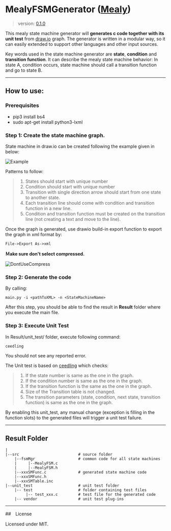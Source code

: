 # MealyFSMGenerator ([Mealy](https://en.wikipedia.org/wiki/Mealy_machine))
> version: [0.1.0](https://github.com/hanbo1990/FSMGenerator/tree/master)

This mealy state machine generator will **generates c code together with its unit test** from [draw.io](https://www.draw.io) graph. The generator is written in a modular way, so it can easily extended to support other languages and other input sources.

Key words used in the state machine generator are **state**, **condition** and **transition function**. It can describe the mealy state machine behavior: In state A, condition occurs, state machine should call a transition function and go to state B. 

---
## How to use:

### Prerequisites
- pip3 install bs4
- sudo apt-get install python3-lxml

### Step 1: Create the state machine graph. 

State machine in draw.io can be created following the example given in below:

![Example](https://i.postimg.cc/SQVM4Tzx/example.png)

Patterns to follow:
> 1. States should start with unique number
> 2. Condition should start with unique number
> 3. Transition with single direction arrow should start from one state to another state. 
> 4. Each transition line should come with condition and transition function in a new line.
> 5. Condition and transition function must be created on the transition line (not creating a text and move to the line).

Once the graph is generated, use drawio build-in export function to export the graph in xml format by:

```
File->Export As->xml
```
**Ｍake sure don't select compressed.**

![DontUseCompress](https://i.postimg.cc/ht0j8hbP/Screenshot-from-2019-10-19-14-03-30.png)

### Step 2: Generate the code

By calling:
```
main.py -i <pathToXML> -n <StateMachineName>
```

After this step, you should be able to find the result in **Result** folder where you execute the main file.

### Step 3: Execute Unit Test

In Result/unit_test/ folder, execute following command:
```
ceedling
```
You should not see any reported error.

The Unit test is based on [ceedling](http://www.throwtheswitch.org/ceedling) which checks:
> 1. If the state number is same as the one in the graph. 
> 2. If the condition number is same as the one in the graph.
> 3. If the transition function is the same as the one in the graph.
> 4. Size of the Transition table is not changed.
> 5. The transition parameters (state, condition, next state, transition function) is same as the one in the graph. 

By enabling this unit_test, any manual change (exception is filling in the function slots) to the generated files will trigger a unit test failure.

---
## Result Folder

```
|
|--src                          # source folder
    |--fsmMgr                   # common code for all state machines
    |     |--MealyFSM.c         
    |     |--MealyFSM.h
    |--xxxSMFunc.c              # generated state machine code
    |--xxxSMFunc.h
    |--xxxSMTable.inc
|--unit_test                    # unit test folder
    |-- test                    # folder containing test files
         |-- test_xxx.c         # test file for the generated code
    |-- vendor                  # unit test plug-ins
```

---
##　License

Licensed under MIT.
